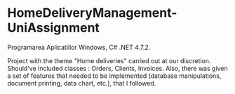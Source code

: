 # HomeDeliveryManagement-UniAssignment
Programarea Aplicatiilor Windows, C# .NET 4.7.2.

Project with the theme "Home deliveries" carried out at our discretion. Should've included classes : Orders, Clients, Invoices. 
Also, there was given a set of features that needed to be implemented (database manipulations, document printing, data chart, etc.), that I followed.
